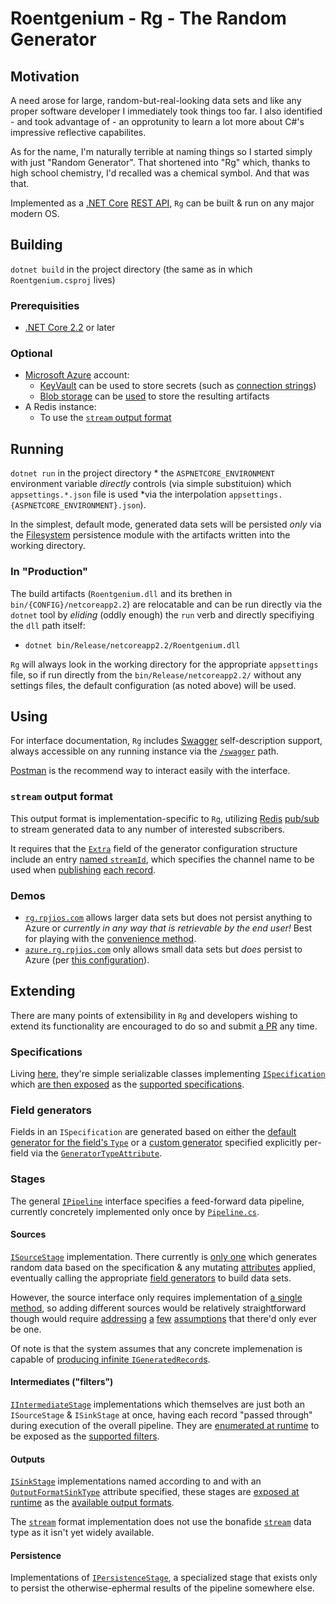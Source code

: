 # Roentgenium - Rg - The Random Generator

## Motivation

A need arose for large, random-but-real-looking data sets and like any proper software developer I immediately took things too far. I also identified - and took advantage of - an opprotunity to learn a lot more about C#'s impressive reflective capabilites.

As for the name, I'm naturally terrible at naming things so I started simply with just "Random Generator". That shortened into "Rg" which, thanks to high school chemistry, I'd recalled was a chemical symbol. And that was that.

Implemented as a [.NET Core](https://docs.microsoft.com/en-us/dotnet/core/) [REST API](https://docs.microsoft.com/en-us/aspnet/core/mvc/overview?view=aspnetcore-2.2#web-apis), `Rg` can be built & run on any major modern OS.

## Building

`dotnet build` in the project directory (the same as in which `Roentgenium.csproj` lives)

### Prerequisities

* [.NET Core 2.2](https://dotnet.microsoft.com/download/dotnet-core/2.2) or later

### Optional

* [Microsoft Azure](https://azure.microsoft.com/) account:
    * [KeyVault](https://docs.microsoft.com/en-us/azure/key-vault/) can be used to store secrets (such as [connection strings](https://github.com/rpj/rg/blob/master/appsettings.Production.WithAzure.json#L26-L30))
    * [Blob storage](https://azure.microsoft.com/en-us/services/storage/blobs/) can be [used](https://github.com/rpj/rg/blob/master/appsettings.Production.WithAzure.json#L31-L34) to store the resulting artifacts
* A Redis instance:
    * To use the [`stream` output format](#stream-output-format)

## Running

`dotnet run` in the project directory
    * the `ASPNETCORE_ENVIRONMENT` environment variable *directly* controls (via simple substituion) which `appsettings.*.json` file is used *via the interpolation `appsettings.{ASPNETCORE_ENVIRONMENT}.json`).

In the simplest, default mode, generated data sets will be persisted *only* via the [Filesystem](https://github.com/rpj/rg/blob/master/Stages/Persistence/FilesystemPersistence.cs) persistence module with the artifacts written into the working directory.

### In "Production"

The build artifacts (`Roentgenium.dll` and its brethen in `bin/{CONFIG}/netcoreapp2.2`) are relocatable and can be run directly via the `dotnet` tool by *eliding* (oddly enough) the `run` verb and directly specifiying the `dll` path itself:

* `dotnet bin/Release/netcoreapp2.2/Roentgenium.dll`

`Rg` will always look in the working directory for the appropriate `appsettings` file, so if run directly from the `bin/Release/netcoreapp2.2/` without any settings files, the default configuration (as noted above) will be used.

## Using

For interface documentation, `Rg` includes [Swagger](https://swagger.io/) self-description support, always accessible on any running instance via the [`/swagger`](http://rg.rpjios.com/swagger) path.

[Postman](https://www.getpostman.com/) is the recommend way to interact easily with the interface.

### `stream` output format

This output format is implementation-specific to `Rg`, utilizing [Redis](https://redis.io/) [pub/sub](https://redis.io/topics/pubsub) to stream generated data to any number of interested subscribers.

It requires that the [`Extra`](https://github.com/rpj/rg/blob/master/General/Config.cs#L52-L56) field of the generator configuration structure include an entry [named `streamId`](https://github.com/rpj/rg/blob/master/Stages/Sinks/StreamSink.cs#L19-L25), which specifies the channel name to be used when [publishing](https://redis.io/commands/publish) [each record](https://github.com/rpj/rg/blob/master/Stages/Sinks/StreamSink.cs#L47).

### Demos

* [`rg.rpjios.com`](http://rg.rpjios.com/info) allows larger data sets but does not persist anything to Azure or *currently in any way that is retrievable by the end user!* Best for playing with the [convenience method](https://github.com/rpj/rg/blob/master/Controllers/Generate.cs#L172-L209).
* [`azure.rg.rpjios.com`](http://azure.rg.rpjios.com/info) only allows small data sets but *does* persist to Azure (per [this configuration](https://github.com/rpj/rg/blob/master/appsettings.Production.WithAzure.json#L25-L36)).

## Extending

There are many points of extensibility in `Rg` and developers wishing to extend its functionality are encouraged to do so and submit [a PR](https://github.com/rpj/rg/pulls) any time.

### Specifications

Living [here](https://github.com/rpj/rg/tree/master/Specifications), they're simple serializable classes
implementing [`ISpecification`](https://github.com/rpj/rg/blob/master/General/Types.cs#L80) which [are then
exposed](https://github.com/rpj/rg/blob/master/General/BuiltIns.cs#L43-L50) as the [supported specifications](http://rg.rpjios.com/info/supported/specifications).

### Field generators

Fields in an `ISpecification` are generated based on either the [default generator for the field's `Type`](https://github.com/rpj/rg/blob/master/FieldGenerators/DefaultGenerators.cs) or a [custom generator](https://github.com/rpj/rg/blob/master/FieldGenerators/CustomGenerators.cs) specified explicitly per-field via the [`GeneratorTypeAttribute`](https://github.com/rpj/rg/blob/master/General/Attrs.cs#L61-L74).

### Stages

The general [`IPipeline`](https://github.com/rpj/rg/blob/master/General/Types.cs#L28-L65) interface specifies a feed-forward data pipeline, currently concretely implemented only once by [`Pipeline.cs`](https://github.com/rpj/rg/blob/master/Pipeline/Pipeline.cs).

#### Sources

[`ISourceStage`](https://github.com/rpj/rg/blob/master/General/Types.cs#L82-L100) implementation. There currently is [only one](https://github.com/rpj/rg/blob/master/Stages/Sources/GeneratorSource.cs) which generates random data based on the specification & any mutating [attributes](https://github.com/rpj/rg/blob/master/General/Attrs.cs) applied, eventually calling the appropriate [field generators](https://github.com/rpj/rg/tree/master/FieldGenerators) to build data sets.

However, the source interface only requires implementation of [a single method](https://github.com/rpj/rg/blob/master/General/Types.cs#L88-L99), so adding different sources would be relatively straightforward though would require [addressing](https://github.com/rpj/rg/blob/master/General/Types.cs#L37) [a](https://github.com/rpj/rg/blob/master/General/Types.cs#L83-L84) [few](https://github.com/rpj/rg/blob/master/Pipeline/Pipeline.cs#L77-L78) [assumptions](https://github.com/rpj/rg/blob/master/Pipeline/Pipeline.cs#L135-L136) that there'd only ever be one.

Of note is that the system assumes that any concrete implemenation is capable of [producing infinite `IGeneratedRecord`s](https://github.com/rpj/rg/blob/master/General/Types.cs#L89-L91).

#### Intermediates ("filters")

[`IIntermediateStage`](https://github.com/rpj/rg/blob/master/General/Types.cs#L133-L139) implementations which themselves are just both an `ISourceStage` & `ISinkStage` at once, having each record "passed through" during execution of the overall pipeline. They are [enumerated at runtime](https://github.com/rpj/rg/blob/master/General/BuiltIns.cs#L52-L56) to be exposed as the [supported filters](http://rg.rpjios.com/info/supported/filters).

#### Outputs

[`ISinkStage`](https://github.com/rpj/rg/blob/master/General/Types.cs#L104-L131) implementations named according to and with an [`OutputFormatSinkType`](https://github.com/rpj/rg/blob/master/General/Attrs.cs#L37-L42) attribute specified, these stages are [exposed at runtime](https://github.com/rpj/rg/blob/master/General/BuiltIns.cs#L64-L65) as the [available output formats](http://rg.rpjios.com/info/supported/outputs).

The [`stream`](https://github.com/rpj/rg/blob/master/Stages/Sinks/StreamSink.cs) format implementation does not use the bonafide [`stream`](https://redis.io/topics/streams-intro) data type as it isn't yet widely available.

#### Persistence

Implementations of [`IPersistenceStage`](https://github.com/rpj/rg/blob/master/General/Types.cs#L141-L150), a specialized stage that exists only to persist the otherwise-ephermal results of the pipeline somewhere else.
